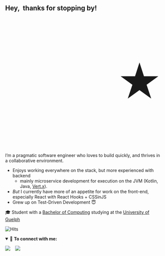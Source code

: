 ## Hey,&nbsp;&nbsp;thanks for stopping by!
 <p align="right" style="font-size: 10em">★</p>

 I’m a pragmatic software engineer who loves to build quickly, and thrives in a collaborative environment. 

  * Enjoys working everywhere on the stack, but more experienced with backend
    * mainly microservice development for execution on the JVM (Kotlin, Java, [Vert.x](https://vertx.io)). 
  * _But_ I currently have more of an appetite for work on the front-end, especially React with React Hooks + CSSinJS
  * Grew up on Test-Driven Development 😇

🎓 Student with a [Bachelor of Computing](https://www.uoguelph.ca/registrar/calendars/undergraduate/current/c10/c10bcomp.shtml) studying at the [University of Guelph](https://www.uoguelph.ca)

![Hits](https://hits.seeyoufarm.com/api/count/incr/badge.svg?url=https%3A%2F%2Fgithub.com%2Fnicholaspignatelli%2Fnicholaspignatelli&count_bg=%234600D7&title_bg=%234600D7&icon=&icon_color=%23FFFF49&title=hits&edge_flat=false)

<details open>
<summary>🤝 <b>To connect with me:</b></summary>

<p align = "center">

[<img src="https://img.shields.io/badge/email-%231877F2.svg?&style=for-the-badge&logo=microsoft-outlook&logoColor=white" />](mailto:nickpignatelli@icloud.com)&nbsp;&nbsp;&nbsp; 
[<img src="https://img.shields.io/badge/linkedin-%230077B5.svg?&style=for-the-badge&logo=linkedin&logoColor=white" />](https://www.linkedin.com/in/nickpignatelli/)

</p>
